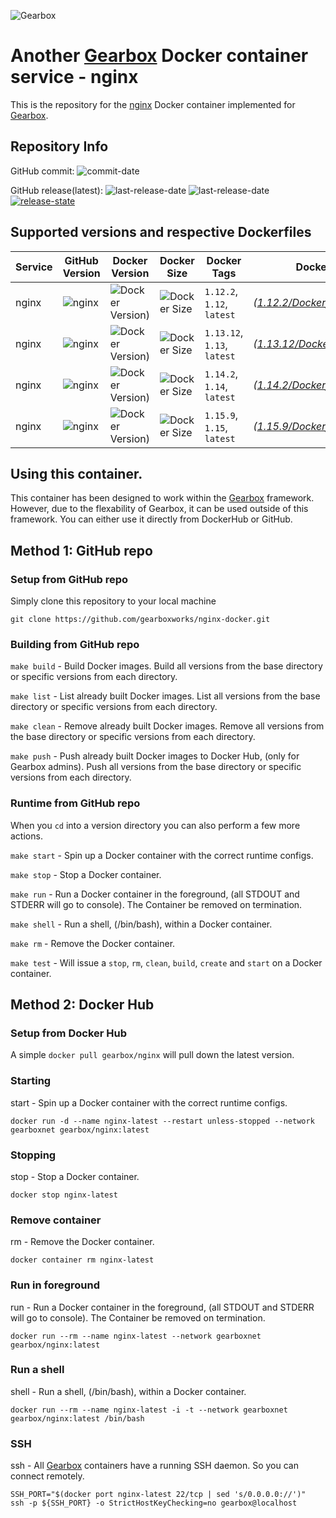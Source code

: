 ![Gearbox](https://github.com/gearboxworks/gearbox.github.io/raw/master/Gearbox-100x.png)


# Another [Gearbox](https://github.com/gearboxworks/) Docker container service - nginx
This is the repository for the [nginx](<no value>) Docker container implemented for [Gearbox](https://github.com/gearboxworks/).


## Repository Info
GitHub commit: ![commit-date](https://img.shields.io/github/last-commit/gearboxworks/docker-nginx?style=flat-square)

GitHub release(latest): ![last-release-date](https://img.shields.io/github/release-date/gearboxworks/docker-nginx) ![last-release-date](https://img.shields.io/github/v/tag/gearboxworks/docker-nginx?sort=semver) [![release-state](https://github.com/gearboxworks/docker-nginx/workflows/release/badge.svg?event=release)](https://github.com/gearboxworks/docker-nginx/actions?query=workflow%3Arelease)


## Supported versions and respective Dockerfiles
| Service | GitHub Version | Docker Version | Docker Size | Docker Tags | Dockerfile |
| ------- | -------------- | -------------- | ----------- | ----------- | ---------- |
| nginx | ![nginx](https://img.shields.io/badge/nginx-1.12.2-green.svg) | ![Docker Version)](https://img.shields.io/docker/v/gearboxworks/nginx/1.12.2) | ![Docker Size](https://img.shields.io/docker/image-size/gearboxworks/nginx/1.12.2) | `1.12.2`, `1.12`, `latest` | _([1.12.2/DockerfileRuntime](https://github.com/gearboxworks/docker-nginx/blob/master/1.12/DockerfileRuntime))_ |
| nginx | ![nginx](https://img.shields.io/badge/nginx-1.13.12-green.svg) | ![Docker Version)](https://img.shields.io/docker/v/gearboxworks/nginx/1.13.12) | ![Docker Size](https://img.shields.io/docker/image-size/gearboxworks/nginx/1.13.12) | `1.13.12`, `1.13`, `latest` | _([1.13.12/DockerfileRuntime](https://github.com/gearboxworks/docker-nginx/blob/master/1.13/DockerfileRuntime))_ |
| nginx | ![nginx](https://img.shields.io/badge/nginx-1.14.2-green.svg) | ![Docker Version)](https://img.shields.io/docker/v/gearboxworks/nginx/1.14.2) | ![Docker Size](https://img.shields.io/docker/image-size/gearboxworks/nginx/1.14.2) | `1.14.2`, `1.14`, `latest` | _([1.14.2/DockerfileRuntime](https://github.com/gearboxworks/docker-nginx/blob/master/1.14/DockerfileRuntime))_ |
| nginx | ![nginx](https://img.shields.io/badge/nginx-1.15.9-green.svg) | ![Docker Version)](https://img.shields.io/docker/v/gearboxworks/nginx/1.15.9) | ![Docker Size](https://img.shields.io/docker/image-size/gearboxworks/nginx/1.15.9) | `1.15.9`, `1.15`, `latest` | _([1.15.9/DockerfileRuntime](https://github.com/gearboxworks/docker-nginx/blob/master/1.15/DockerfileRuntime))_ |



## Using this container.
This container has been designed to work within the [Gearbox](https://github.com/gearboxworks/)
framework.
However, due to the flexability of Gearbox, it can be used outside of this framework.
You can either use it directly from DockerHub or GitHub.


## Method 1: GitHub repo

### Setup from GitHub repo
Simply clone this repository to your local machine

`git clone https://github.com/gearboxworks/nginx-docker.git`

### Building from GitHub repo
`make build` - Build Docker images. Build all versions from the base directory or specific versions from each directory.

`make list` - List already built Docker images. List all versions from the base directory or specific versions from each directory.

`make clean` - Remove already built Docker images. Remove all versions from the base directory or specific versions from each directory.

`make push` - Push already built Docker images to Docker Hub, (only for Gearbox admins). Push all versions from the base directory or specific versions from each directory.

### Runtime from GitHub repo
When you `cd` into a version directory you can also perform a few more actions.

`make start` - Spin up a Docker container with the correct runtime configs.

`make stop` - Stop a Docker container.

`make run` - Run a Docker container in the foreground, (all STDOUT and STDERR will go to console). The Container be removed on termination.

`make shell` - Run a shell, (/bin/bash), within a Docker container.

`make rm` - Remove the Docker container.

`make test` - Will issue a `stop`, `rm`, `clean`, `build`, `create` and `start` on a Docker container.


## Method 2: Docker Hub

### Setup from Docker Hub
A simple `docker pull gearbox/nginx` will pull down the latest version.

### Starting
start - Spin up a Docker container with the correct runtime configs.

`docker run -d --name nginx-latest --restart unless-stopped --network gearboxnet gearbox/nginx:latest`

### Stopping
stop - Stop a Docker container.

`docker stop nginx-latest`

### Remove container
rm - Remove the Docker container.

`docker container rm nginx-latest`

### Run in foreground
run - Run a Docker container in the foreground, (all STDOUT and STDERR will go to console). The Container be removed on termination.

`docker run --rm --name nginx-latest --network gearboxnet gearbox/nginx:latest`

### Run a shell
shell - Run a shell, (/bin/bash), within a Docker container.

`docker run --rm --name nginx-latest -i -t --network gearboxnet gearbox/nginx:latest /bin/bash`

### SSH
ssh - All [Gearbox](https://github.com/gearboxworks/) containers have a running SSH daemon. So you can connect remotely.

```
SSH_PORT="$(docker port nginx-latest 22/tcp | sed 's/0.0.0.0://')"
ssh -p ${SSH_PORT} -o StrictHostKeyChecking=no gearbox@localhost
```

